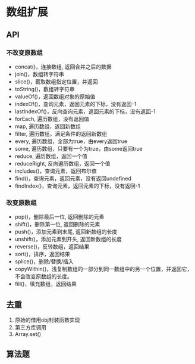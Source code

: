 # 数组扩展

## API

### 不改变原数组

- concat()，连接数组, 返回合并之后的数据
- join()，数组转字符串
- slice()，截取数组指定位置，并返回
- toString()，数组转字符串
- valueOf()，返回数组对象的原始值
- indexOf()，查询元素，返回元素的下标，没有返回-1
- lastIndexOf()，反向查询元素，返回元素的下标，没有返回-1
- forEach, 遍历数组，没有返回值
- map, 遍历数组，返回新数组
- filter, 遍历数组，满足条件的返回新数组
- every, 遍历数组，全部为true，由every返回true
- some, 遍历数组，只要有一个为true，由some返回true
- reduce, 遍历数组，返回一个值
- reduceRight, 反向遍历数组，返回一个值
- includes()，查询元素，返回布尔值
- find()，查询元素，返回元素，没有返回undefined
- findIndex()，查询元素，返回元素的下标，没有返回-1

### 改变原数组

- pop()，删除最后一位, 返回删除的元素
- shift()，删除第一位, 返回删除的元素
- push()，添加元素到末尾, 返回新数组的长度
- unshift()，添加元素到开头, 返回新数组的长度
- reverse()，反转数组，返回结果
- sort()，排序，返回结果
- splice()，删除/替换/插入
- copyWithin()，浅复制数组的一部分到同一数组中的另一个位置，并返回它，不会改变原数组的长度。
- fill()，填充数组，返回结果

## 去重

1. 原始的借用obj封装函数实现
2. 第三方库调用
3. Array.set()

## 算法题
